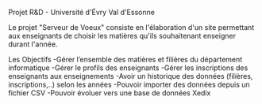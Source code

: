 Projet R&D - Université d'Évry Val d'Essonne

Le projet "Serveur de Voeux" consiste en l'élaboration d'un site permettant aux enseignants de choisir les matières qu'ils souhaitenant enseigner durant l'année.

Les Objectifs
-Gérer l’ensemble des matières et filières du département informatique
-Gérer le profils des enseignants
-Gérer les inscriptions des enseignants aux enseignements
-Avoir un historique des données (filières, inscriptions,..) selon les années
-Pouvoir importer des données depuis un fichier CSV
-Pouvoir évoluer vers une base de données Xedix




